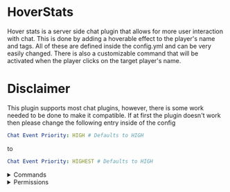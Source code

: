 # HoverStats
Hover stats is a server side chat plugin that allows for more user interaction with chat. This is done by adding a hoverable
effect to the player's name and tags. All of these are defined inside the config.yml and can be very easily changed. There
is also a customizable command that will be activated when the player clicks on the target player's name.


# Disclaimer
This plugin supports most chat plugins, however, there is some work needed to be done to make it compatible. If at first the
plugin doesn't work then please change the following entry inside of the config
```yml
Chat Event Priority: HIGH # Defaults to HIGH
```
to 
```yml
Chat Event Priority: HIGHEST # Defaults to HIGH
```

<details>
<summary>Commands</summary>

| Command | Description |
| --- | --- |
| `hoverstats` | Shows the help message for the plugin |
| `hoverstats reload` | Reloads the plugin |
| `hoverstats version` | Shows the current version of the plugin and config file |
</details>

<details>
<summary>Permissions</summary>

<details>
<summary>Permission Nodes</summary>
| Pemission | Description |
| --- | --- |
| `hoverstats.help` | Shows the help message for the plugin (Given by Default) |
| `hoverstats.reload` | Gives the player the ability to reload the plugin |
| `hoverstats.version` | Shows the current version of the plugin and config file |
| `hoverstats.update` | Will show the player if there is an update when they join the server |
| `hoverstats.chat.view` | Makes it so that the player can view hoverable messages (can only be used when **"Chat Formatting.Require Permissions"** is set to true |
| `hoverstats.magic.*` | his will give the player access to all "magic" color codes |
| `hoverstats.colors.hex` | This will give the player access to all hex colors |
| `hoverstats.colors.*` | This will give the player access to all chat colors |
| `hoverstats.colors.[color-name]` | This will give the player access to a specific chat color in chat. This has to be the color name (ex. dark_aqua) |
| `hoverstats.join-formatting` | This will show the player the join format message specified in the config.yml (Given by Default) |
| `hoverstats.leave-formatting` | This will show the player the quit format message specified in the config.yml (Given by Default) |
</details>

<details>
<summary>Permission Packs</summary>
| Pemission | Description |
| --- | --- |
| `hoverstats.*` | Gives access to all of the permissions listed above |
| `hoverstats.admin` | Gives access to all of the permissions listed above |
</details>

</details>
